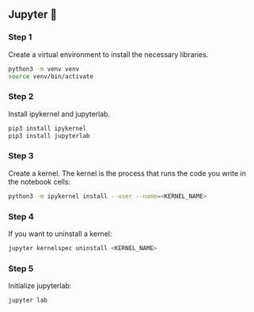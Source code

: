 ## Jupyter 🚀
### Step 1

Create a virtual environment to install the necessary libraries.

```bash
python3 -m venv venv
source venv/bin/activate
```

### Step 2

Install ipykernel and jupyterlab.

```bash
pip3 install ipykernel
pip3 install jupyterlab
```

### Step 3

Create a kernel. The kernel is the process that runs the code you write in the notebook cells:

```bash
python3 -m ipykernel install --user --name=<KERNEL_NAME>
```

### Step 4

If you want to uninstall a kernel:

```bash
jupyter kernelspec uninstall <KERNEL_NAME>
```

### Step 5

Initialize jupyterlab:
```bash
jupyter lab
```
